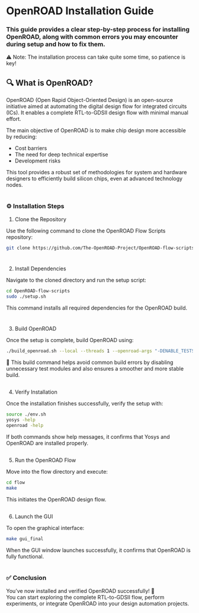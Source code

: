 # OpenROAD Installation Guide

### This guide provides a clear step-by-step process for installing OpenROAD, along with common errors you may encounter during setup and how to fix them.
⚠️ Note: The installation process can take quite some time, so patience is key!

## 🔍 What is OpenROAD?
OpenROAD (Open Rapid Object-Oriented Design) is an open-source initiative aimed at automating the digital design flow for integrated circuits (ICs).
It enables a complete RTL-to-GDSII design flow with minimal manual effort.

The main objective of OpenROAD is to make chip design more accessible by reducing:<br>
<p><ul><li>Cost barriers</li>
 <li>The need for deep technical expertise</li>
 <li>Development risks</li></ul></p>
This tool provides a robust set of methodologies for system and hardware designers to efficiently build silicon chips, even at advanced technology nodes.

#
### ⚙️ Installation Steps
1. Clone the Repository

Use the following command to clone the OpenROAD Flow Scripts repository:
```bash
git clone https://github.com/The-OpenROAD-Project/OpenROAD-flow-scripts.git
```
#
2. Install Dependencies

Navigate to the cloned directory and run the setup script:

```bash
cd OpenROAD-flow-scripts
sudo ./setup.sh
```
This command installs all required dependencies for the OpenROAD build.
#
3. Build OpenROAD

Once the setup is complete, build OpenROAD using:
```bash
./build_openroad.sh --local --threads 1 --openroad-args "-DENABLE_TESTS=OFF"
```
🔧 This build command helps avoid common build errors by disabling unnecessary test modules and also ensures a smoother and more stable build.
##
4. Verify Installation

Once the installation finishes successfully, verify the setup with:
```bash
source ./env.sh
yosys -help
openroad -help
```
If both commands show help messages, it confirms that Yosys and OpenROAD are installed properly.
##
5. Run the OpenROAD Flow

Move into the flow directory and execute:
```bash
cd flow
make
```
This initiates the OpenROAD design flow.
##
6. Launch the GUI

To open the graphical interface:
```bash
make gui_final
```
When the GUI window launches successfully, it confirms that OpenROAD is fully functional.
#
### ✅ Conclusion

You’ve now installed and verified OpenROAD successfully! 🎉<br>
You can start exploring the complete RTL-to-GDSII flow, perform experiments, or integrate OpenROAD into your design automation projects.

